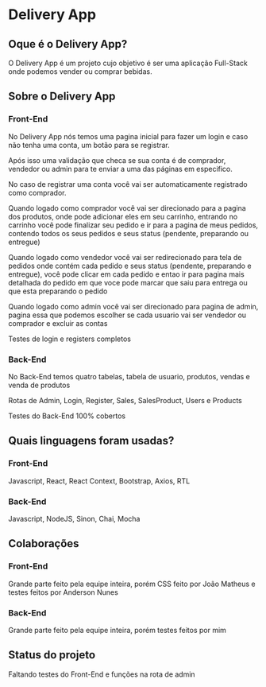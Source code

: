 <!-- Olá, Tryber!
Esse é apenas um arquivo inicial para o README do seu projeto.
É essencial que você preencha esse documento por conta própria, ok?
Não deixe de usar nossas dicas de escrita de README de projetos, e deixe sua criatividade brilhar!
:warning: IMPORTANTE: você precisa deixar nítido:
- quais arquivos/pastas foram desenvolvidos por você; 
- quais arquivos/pastas foram desenvolvidos por outra pessoa estudante;
- quais arquivos/pastas foram desenvolvidos pela Trybe.
-->

<h1>Delivery App</h1>

<h2>Oque é o Delivery App?</h2>

O Delivery App é um projeto cujo objetivo é ser uma aplicação Full-Stack onde podemos vender ou comprar bebidas.

<h2>Sobre o Delivery App</h2>

<h3>Front-End</h3>
<p>No Delivery App nós temos uma pagina inicial para fazer um login e caso não tenha uma conta, um botão para se registrar.</p>
<p>Após isso uma validação que checa se sua conta é de comprador, vendedor ou admin para te enviar a uma das páginas em especifico.</p>
<p>No caso de registrar uma conta você vai ser automaticamente registrado como comprador.</p>
<p>Quando logado como comprador você vai ser direcionado para a pagina dos produtos, onde pode adicionar eles em seu carrinho, entrando no carrinho você pode finalizar seu pedido e ir para a pagina de meus pedidos, contendo todos os seus pedidos e seus status (pendente, preparando ou entregue)</p>
<p>Quando logado como vendedor você vai ser redirecionado para tela de pedidos onde contém cada pedido e seus status (pendente, preparando e entregue), você pode clicar em cada pedido e entao ir para pagina mais detalhada do pedido em que voce pode marcar que saiu para entrega ou que esta preparando o pedido</p>
<p>Quando logado como admin você vai ser direcionado para pagina de admin, pagina essa que podemos escolher se cada usuario vai ser vendedor ou comprador e excluir as contas</p>
<p>Testes de login e registers completos</p>
<h3>Back-End</h3>
<p>No Back-End temos quatro tabelas, tabela de usuario, produtos, vendas e venda de produtos</p>
<p>Rotas de Admin, Login, Register, Sales, SalesProduct, Users e Products</p>
<p>Testes do Back-End 100% cobertos</p>
<h2>Quais linguagens foram usadas?</h2>

<h3>Front-End</h3>
<p>Javascript, React, React Context, Bootstrap, Axios, RTL</p>
<h3>Back-End</h3>
<p>Javascript, NodeJS, Sinon, Chai, Mocha</p>

<h2>Colaborações</h2>

<h3>Front-End</h3>
<p>Grande parte feito pela equipe inteira, porém CSS feito por João Matheus e testes feitos por Anderson Nunes</p>
<h3>Back-End</h3>
<p>Grande parte feito pela equipe inteira, porém testes feitos por mim</p>
<h2>Status do projeto</h2>

<p>Faltando testes do Front-End e funções na rota de admin</p>
